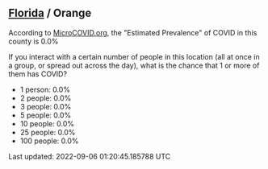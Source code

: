 
## [Florida](/united-states/florida) / Orange

According to [MicroCOVID.org](http://microcovid.org),
the "Estimated Prevalence" of COVID in this county is 0.0%

If you interact with a certain number of people in this location
(all at once in a group, or spread out across the day), what is the chance that
1 or more of them has COVID?

- 1 person: 0.0%
- 2 people: 0.0%
- 3 people: 0.0%
- 5 people: 0.0%
- 10 people: 0.0%
- 25 people: 0.0%
- 100 people: 0.0%

Last updated: 2022-09-06 01:20:45.185788 UTC
